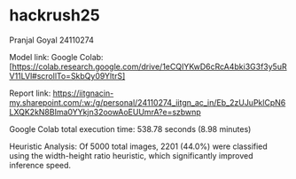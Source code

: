 # hackrush25

Pranjal Goyal
24110274

Model link:
Google Colab: [https://colab.research.google.com/drive/1eCQIYKwD6cRcA4bki3G3f3y5uRV11LVl#scrollTo=SkbQy09YltrS]

Report link:
https://iitgnacin-my.sharepoint.com/:w:/g/personal/24110274_iitgn_ac_in/Eb_2zUJuPklCpN6LXQK2kN8BIma0YYkjn32oowAoEUUmrA?e=szbwnp

Google Colab total execution time: 538.78 seconds (8.98 minutes)

Heuristic Analysis:
  Of 5000 total images, 2201 (44.0%) were classified
  using the width-height ratio heuristic, which significantly improved inference speed.
